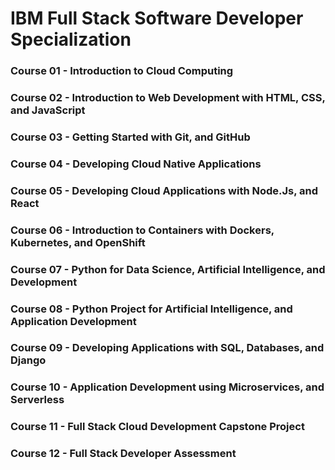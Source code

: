 # **IBM Full Stack Software Developer Specialization**

### Course 01 - Introduction to Cloud Computing
### Course 02 - Introduction to Web Development with HTML, CSS, and JavaScript
### Course 03 - Getting Started with Git, and GitHub
### Course 04 - Developing Cloud Native Applications 
### Course 05 - Developing Cloud Applications with Node.Js, and React
### Course 06 - Introduction to Containers with Dockers, Kubernetes, and OpenShift
### Course 07 - Python for Data Science, Artificial Intelligence, and Development
### Course 08 - Python Project for Artificial Intelligence, and Application Development
### Course 09 - Developing Applications with SQL, Databases, and Django
### Course 10 - Application Development using Microservices, and Serverless
### Course 11 - Full Stack Cloud Development Capstone Project
### Course 12 - Full Stack Developer Assessment
